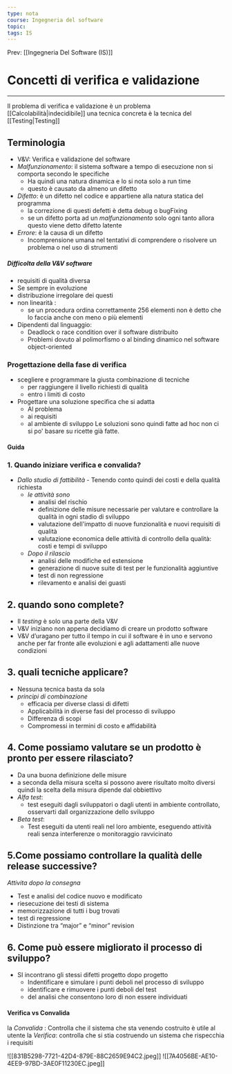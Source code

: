 ```yaml
---
type: nota
course: Ingegneria del software
topic: 
tags: IS
---
```


Prev: [[Ingegneria Del Software (IS)]]

# Concetti di verifica e validazione
---

Il problema di verifica e validazione è un problema [[Calcolabilità|indecidibile]] una tecnica concreta è la tecnica del [[Testing|Testing]]


## Terminologia 
- V&V: Verifica e validazione del software 
- _Malfunzionamento_: il sistema software a tempo di esecuzione non si comporta secondo le specifiche 
	- Ha quindi una natura dinamica e lo si nota solo a run time
	- questo è causato da almeno un difetto
- _Difetto_: è un difetto nel codice e appartiene alla natura statica del programma 
	-  la correzione di questi defetti è detta debug o bugFixing
	- se un difetto porta ad un _malfunzionamento_  solo ogni tanto allora questo viene detto difetto latente
- _Errore_: è la causa di un difetto
	- Incomprensione umana nel tentativi di comprendere o risolvere un problema o nel uso di strumenti 
##### Difficolta della V&V software
-  requisiti di qualità diversa
- Se sempre in evoluzione
- distribuzione irregolare dei questi
- non linearità :
	-  se un procedura ordina correttamente 256 elementi non è detto che lo faccia anche con meno o più elementi
- Dipendenti dal linguaggio: 
	- Deadlock o race condition over il software distribuito
	- Problemi dovuto al polimorfismo o al binding dinamico nel software object-oriented

### Progettazione della fase di verifica
-  scegliere e programmare la giusta combinazione di tecniche 
	- per raggiungere il livello richiesti di qualità 
	- entro i limiti di costo
- Progettare una soluzione specifica che si adatta
	- Al problema 
	- ai requisiti
	- al ambiente di sviluppo
Le soluzioni sono quindi fatte ad hoc non ci si po' basare su ricette già fatte. 

#### Guida 
### 1. Quando iniziare verifica e convalida? 
- _Dallo studio di fattibilità_
		- Tenendo conto quindi dei costi e della qualità richiesta
	- _le attività sono_
		- analisi del rischio
		- definizione delle misure necessarie per valutare e controllare la qualità in ogni stadio di sviluppo
		- valutazione dell'impatto di nuove funzionalità e nuovi requisiti di qualità
		- valutazione economica  delle attività di controllo della qualità: costi e tempi di sviluppo
	- _Dopo il rilascio_
		- analisi delle modifiche ed estensione
		- generazione di nuove suite di test per le funzionalità aggiuntive
		- test di non regressione
		- rilevamento e analisi dei guasti
## 2. quando sono complete? 
- Il _testing_ è solo una parte della V&V
- V&V iniziano non appena decidiamo di creare un prodotto software
- V&V d’uragano per tutto il tempo in cui il software è in uno e servono anche per far fronte alle evoluzioni e agli adattamenti alle nuove condizioni
## 3. quali tecniche applicare?
- Nessuna tecnica basta da sola
- _principi di combinazione_ 
	- efficacia per diverse classi di difetti
	- Applicabilità in diverse fasi del processo di sviluppo
	- Differenza di scopi
	- Compromessi in termini di costo e affidabilità
## 4. Come possiamo valutare se un prodotto è pronto per essere rilasciato?
- Da una buona definizione delle misure
- a seconda della misura scelta si possono avere risultato molto diversi quindi la scelta della misura dipende dal obbiettivo
- _Alfa test_: 
	- test eseguiti dagli sviluppatori o dagli utenti in ambiente controllato, osservarti dall organizzazione dello sviluppo
- _Beta test_:
	- Test eseguiti da utenti reali nel loro ambiente, eseguendo attività reali senza interferenze o monitoraggio ravvicinato
## 5.Come possiamo controllare la qualità delle release successive?
_Attivita dopo la consegna_
- Test e analisi del codice nuovo e modificato
- riesecuzione dei testi di sistema
- memorizzazione di tutti i bug trovati
- test di regressione
- Distinzione tra “major” e “minor” revision
## 6. Come può essere migliorato il processo di sviluppo? 
- SI incontrano gli stessi difetti progetto dopo progetto
	- Indentificare e simulare i punti deboli nel processo di sviluppo
	- identificare e rimuovere i punti deboli del test 
	-  del analisi che consentono loro di non essere individuati 


#### Verifica vs Convalida
la _Convalida_ : Controlla che il sistema che sta venendo costruito è utile al utente
la _Verifica_: controlla che si stia costruendo un sistema che rispecchia i requisiti 

![[831B5298-7721-42D4-879E-88C2659E94C2.jpeg]]
![[7A4056BE-AE10-4EE9-97BD-3AE0F11230EC.jpeg]]








